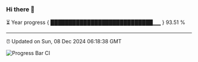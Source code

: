 ### Hi there 👋

⏳ Year progress { ████████████████████████████▁▁ } 93.51 %

---

⏰ Updated on Sun, 08 Dec 2024 06:18:38 GMT

![Progress Bar CI](https://github.com/liununu/liununu/workflows/Progress%20Bar%20CI/badge.svg)
